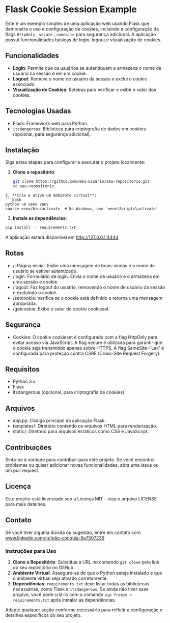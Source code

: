 # Flask Cookie Session Example

Este é um exemplo simples de uma aplicação web usando Flask que demonstra o uso e configuração de cookies, incluindo a configuração da flags `HttpOnly` , `secure` , `samesite` para segurança adicional. A aplicação possui funcionalidades básicas de login, logout e visualização de cookies.

## Funcionalidades

- **Login**: Permite que os usuários se autentiquem e armazena o nome de usuário na sessão e em um cookie.
- **Logout**: Remove o nome de usuário da sessão e exclui o cookie associado.
- **Visualização de Cookies**: Roteiras para verificar e exibir o valor dos cookies.

## Tecnologias Usadas

- Flask: Framework web para Python.
- `itsdangerous`: Biblioteca para criptografia de dados em cookies (opcional, para segurança adicional).

## Instalação

Siga estas etapas para configurar e executar o projeto localmente:

1. **Clone o repositório**:
   ```bash
   git clone https://github.com/seu-usuario/seu-repositorio.git
   cd seu-repositorio

```
2. **Crie e ative um ambiente virtual**:
```bash
python -m venv venv
source venv/bin/activate  # No Windows, use `venv\Scripts\activate`

```
3. **Instale as dependências**:
```bash
pip install -r requirements.txt

```
A aplicação estará disponível em http://127.0.0.1:4444

## Rotas

- /: Página inicial. Exibe uma mensagem de boas-vindas e o nome de usuário se estiver autenticado.
- /login: Formulário de login. Envia o nome de usuário e o armazena em uma sessão e cookie.
- /logout: Faz logout do usuário, removendo o nome de usuário da sessão e excluindo o cookie.
- /setcookie: Verifica se o cookie está definido e retorna uma mensagem apropriada.
- /getcookie: Exibe o valor do cookie cookieset.

## Segurança

- Cookies: O cookie cookieset é configurado com a flag HttpOnly para evitar acesso via JavaScript. A flag secure é utilizada para garantir que o cookie seja transmitido apenas sobre HTTPS. A flag SameSite='Lax' é configurada para proteção contra CSRF (Cross-Site Request Forgery).

## Requisitos

- Python 3.x
- Flask
- itsdangerous (opcional, para criptografia de cookies)

## Arquivos

- app.py: Código principal da aplicação Flask.
- templates/: Diretório contendo os arquivos HTML para renderização.
- static/: Diretório para arquivos estáticos como CSS e JavaScript.

## Contribuições

Sinta-se à vontade para contribuir para este projeto. Se você encontrar problemas ou quiser adicionar novas funcionalidades, abra uma issue ou um pull request.

## Licença

Este projeto está licenciado sob a Licença MIT - veja o arquivo LICENSE para mais detalhes.

## Contato

Se você tiver alguma dúvida ou sugestão, entre em contato com www.linkedin.com/in/joão-conquia-6a7507239

### Instruções para Uso

1. **Clone o Repositório**: Substitua a URL no comando `git clone` pelo link do seu repositório no GitHub.
2. **Ambiente Virtual**: Assegure-se de que o Python esteja instalado e que o ambiente virtual seja ativado corretamente.
3. **Dependências**: `requirements.txt` deve listar todas as bibliotecas necessárias, como Flask e `itsdangerous`. Se ainda não tiver esse arquivo, você pode criá-lo com o comando `pip freeze > requirements.txt` após instalar as dependências.

Adapte qualquer seção conforme necessário para refletir a configuração e detalhes específicos do seu projeto.
